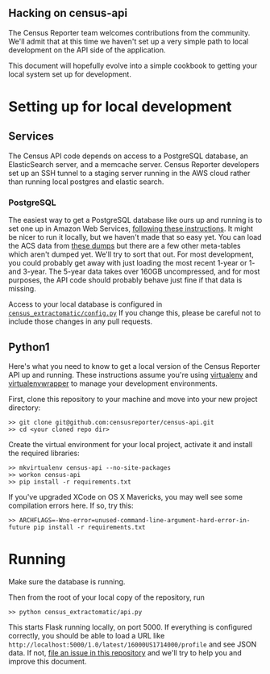 Hacking on census-api
---------------------
The Census Reporter team welcomes contributions from the community. We'll admit that at this time we haven't set up a very simple path to local development on the API side of the application.

This document will hopefully evolve into a simple cookbook to getting your local system set up for development.

Setting up for local development
================================

Services
--------
The Census API code depends on access to a PostgreSQL database, an ElasticSearch server, and a memcache server. Census Reporter developers set up an SSH tunnel to a staging server running in the AWS cloud rather than running local postgres and elastic search.

### PostgreSQL

The easiest way to get a PostgreSQL database like ours up and running is to set one up in Amazon Web Services, [following these instructions](http://censusreporter.tumblr.com/post/55886690087/using-census-data-in-postgresql). It might be nicer to run it locally, but we haven't made that so easy yet. You can load the ACS data from [these dumps](http://censusreporter.tumblr.com/post/73727555158/easier-access-to-acs-data) but there are a few other meta-tables which aren't dumped yet. We'll try to sort that out. For most development, you could probably get away with just loading the most recent 1-year or 1- and 3-year. The 5-year data takes over 160GB uncompressed, and for most purposes, the API code should probably behave just fine if that data is missing.

Access to your local database is configured in [`census_extractomatic/config.py`](https://github.com/censusreporter/census-api/blob/master/census_extractomatic/config.py#L16) If you change this, please be careful not to include those changes in any pull requests.


Python1
------
Here's what you need to know to get a local version of the Census Reporter API up and running. These instructions assume you're using <a href="http://virtualenv.readthedocs.org/en/latest/">virtualenv</a> and <a href="http://virtualenvwrapper.readthedocs.org/en/latest/">virtualenvwrapper</a> to manage your development environments.

First, clone this repository to your machine and move into your new project directory:

    >> git clone git@github.com:censusreporter/census-api.git
    >> cd <your cloned repo dir>

Create the virtual environment for your local project, activate it and install the required libraries:

    >> mkvirtualenv census-api --no-site-packages
    >> workon census-api
    >> pip install -r requirements.txt

If you've upgraded XCode on OS X Mavericks, you may well see some compilation errors here. If so, try this:

    >> ARCHFLAGS=-Wno-error=unused-command-line-argument-hard-error-in-future pip install -r requirements.txt


Running
=======
Make sure the database is running.

Then from the root of your local copy of the repository, run

    >> python census_extractomatic/api.py

This starts Flask running locally, on port 5000. If everything is configured correctly, you should be able to load a URL like `http://localhost:5000/1.0/latest/16000US1714000/profile` and see JSON data. If not, [file an issue in this repository](https://github.com/censusreporter/census-api/issues) and we'll try to help you and improve this document.
